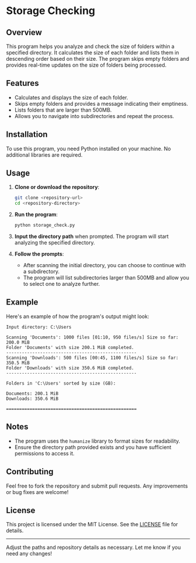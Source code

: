 

# Storage Checking

## Overview

This program helps you analyze and check the size of folders within a specified directory. It calculates the size of each folder and lists them in descending order based on their size. The program skips empty folders and provides real-time updates on the size of folders being processed.

## Features

- Calculates and displays the size of each folder.
- Skips empty folders and provides a message indicating their emptiness.
- Lists folders that are larger than 500MB.
- Allows you to navigate into subdirectories and repeat the process.

## Installation

To use this program, you need Python installed on your machine. No additional libraries are required.

## Usage

1. **Clone or download the repository**:
   ```bash
   git clone <repository-url>
   cd <repository-directory>
   ```

2. **Run the program**:
   ```bash
   python storage_check.py
   ```

3. **Input the directory path** when prompted. The program will start analyzing the specified directory.

4. **Follow the prompts**:
   - After scanning the initial directory, you can choose to continue with a subdirectory.
   - The program will list subdirectories larger than 500MB and allow you to select one to analyze further.

## Example

Here's an example of how the program's output might look:

```text
Input directory: C:\Users

Scanning 'Documents': 1000 files [01:10, 950 files/s] Size so far: 200.0 MiB
Folder 'Documents' with size 200.1 MiB completed.
--------------------------------------------------
Scanning 'Downloads': 500 files [00:45, 1100 files/s] Size so far: 350.5 MiB
Folder 'Downloads' with size 350.6 MiB completed.
--------------------------------------------------

Folders in 'C:\Users' sorted by size (GB):

Documents: 200.1 MiB
Downloads: 350.6 MiB

==================================================
```

## Notes

- The program uses the `humanize` library to format sizes for readability.
- Ensure the directory path provided exists and you have sufficient permissions to access it.

## Contributing

Feel free to fork the repository and submit pull requests. Any improvements or bug fixes are welcome!

## License

This project is licensed under the MIT License. See the [LICENSE](LICENSE) file for details.

---

Adjust the paths and repository details as necessary. Let me know if you need any changes!
